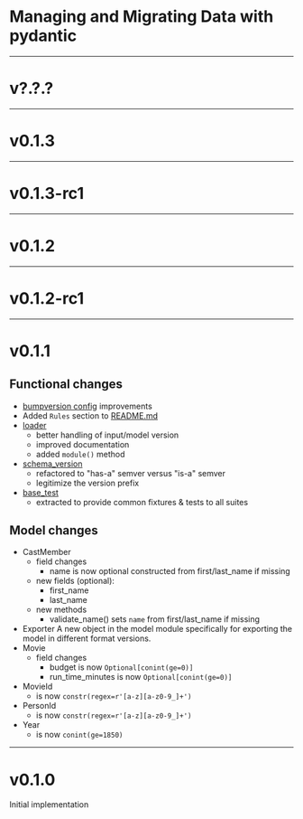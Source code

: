 # Managing and Migrating Data with pydantic

---

# v?.?.?

---

# v0.1.3

---

# v0.1.3-rc1

---

# v0.1.2

---

# v0.1.2-rc1

---

# v0.1.1

## Functional changes

- [bumpversion config](.bumpversion.cfg) improvements
- Added `Rules` section to [README.md](README.md)
- [loader](src/aktorz/model/loader.py)
  - better handling of input/model version
  - improved documentation
  - added `module()` method
- [schema_version](src/aktorz/model/schema_version.py)
  - refactored to "has-a" semver versus "is-a" semver
  - legitimize the version prefix
- [base_test](tests/base_test.py)
  - extracted to provide common fixtures & tests to all suites

## Model changes

- CastMember
  - field changes
    - name is now optional
      constructed from first/last_name if missing
  - new fields (optional):
    - first_name
    - last_name
  - new methods
    - validate_name() sets `name` from first/last_name if missing
- Exporter
  A new object in the model module specifically for exporting the model in different format versions.
- Movie
  - field changes
    - budget is now `Optional[conint(ge=0)]`
    - run_time_minutes is now `Optional[conint(ge=0)]`
- MovieId
  - is now `constr(regex=r'[a-z][a-z0-9_]+')`
- PersonId
  - is now `constr(regex=r'[a-z][a-z0-9_]+')`
- Year
  - is now `conint(ge=1850)`

---

# v0.1.0

Initial implementation

